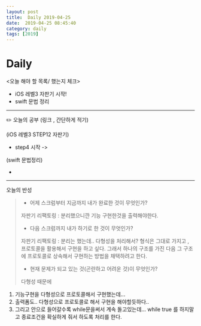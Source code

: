 ```yaml
---
layout: post
title:  Daily 2019-04-25
date:  2019-04-25 08:45:40
category: daily
tags: [2019]
---
```


# Daily

<오늘 해야 할 목록/ 했는지 체크>

- iOS 레벨3 자판기 시작!
- swift 문법 정리

------

✏️ 오늘의 공부 (링크 , 간단하게 적기)

(iOS 레벨3  STEP12 자판기)

- step4 시작 ->

  

(swift 문법정리)

- 



------

오늘의 반성

> - 어제 스크럼부터 지금까지 내가 완료한 것이 무엇인가?
>
> 자판기 리팩토링 : 분리했으니깐 기능 구현한것을 출력해야한다.
>
> - 다음 스크럼까지 내가 하기로 한 것이 무엇인가?
>
> 자판기 리팩토링 : 분리는 했는데.. 다형성을 처리해서? 형식은 그대로 가지고 , 프로토콜을 활용해서 구현을 하고 싶다. 그래서 하나의 구조를 가진 다음 그 구조에 프로토콜로 상속해서 구현하는 방법을 채택하려고 한다.
>
> - 현재 문제가 되고 있는 것(곤란하고 어려운 것)이 무엇인가?
>
> 다형성 때문에 
>
> 

1. 기능구현을 다형성으로 프로토콜해서 구현했는데...
2. 출력폼도.. 다형성으로 프로토콜로 해서 구현을 해야할듯하다..
3. 그리고 안으로 들어갈수록 while문을써서 계속 돌고있는데... while true 를 하지말고 종료조건을 확실하게 줘서 하도록 처리를 한다.



